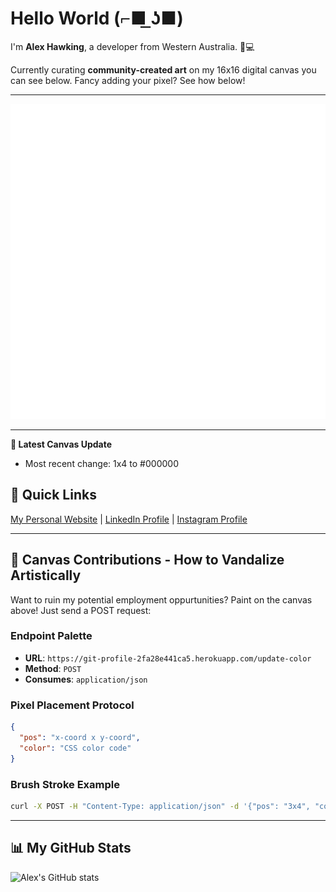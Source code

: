 
# Hello World (⌐■ ͟ʖ■)

I'm **Alex Hawking**, a developer from Western Australia. 🎵💻

Currently curating **community-created art** on my 16x16 digital canvas you can see below. Fancy adding your pixel? See how below!

---

![](./table.svg)

---

**📢 Latest Canvas Update**
- Most recent change: 1x4 to #000000

## 🚀 Quick Links
[My Personal Website](https:/alexhawking.dev)  |  [LinkedIn Profile](https://www.linkedin.com/in/alex-hawking-3541b223a/)  |  [Instagram Profile](https://www.instagram.com/ah33803/)

---

## 🎨 Canvas Contributions - How to Vandalize Artistically

Want to ruin my potential employment oppurtunities? Paint on the canvas above! Just send a POST request:

### Endpoint Palette

- **URL**: `https://git-profile-2fa28e441ca5.herokuapp.com/update-color`
- **Method**: `POST`
- **Consumes**: `application/json`

### Pixel Placement Protocol

```json
{
  "pos": "x-coord x y-coord",
  "color": "CSS color code"
}
```

### Brush Stroke Example

```bash
curl -X POST -H "Content-Type: application/json" -d '{"pos": "3x4", "color": "#FF5733"}' https://git-profile-2fa28e441ca5.herokuapp.com/update-color
```

---

## 📊 My GitHub Stats

![Alex's GitHub stats](https://github-readme-stats.vercel.app/api?username=Alex-Hawking&show_icons=true)